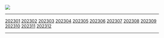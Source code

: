 ![](https://github-readme-stats.vercel.app/api?username=yuanlinlin00&theme=dark)<hr></hr>
[202301](#202301)
[202302](#202302)
[202303](#202303)
[202304](#202304)
[202305](#202305)
[202306](#202306)
[202307](#202307)
[202308](#202308)
[202309](#202309)
[202310](#202310)
[202311](#202311)
[202312](#202312)<hr></hr>

